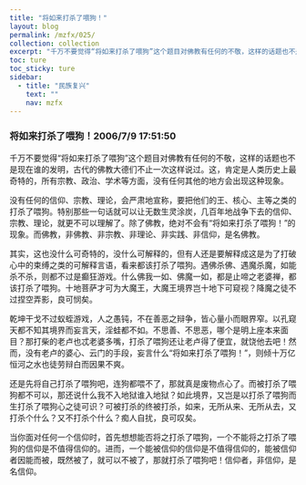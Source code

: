 ```yaml
---
title: "将如来打杀了喂狗！"
layout: blog
permalink: /mzfx/025/
collection: collection
excerpt: "千万不要觉得“将如来打杀了喂狗”这个题目对佛教有任何的不敬，这样的话题也不是现在谁的发明，古代的佛教大德们不止一次这样说过。这，肯定是人类历史上最奇特的，所有宗教、政治、学术等方面，没有任何其他的地方会出现这种现象。"
toc: ture
toc_sticky: ture
sidebar:
  - title: "民族复兴"
    text: ""
    nav: mzfx
---
```


### 将如来打杀了喂狗！2006/7/9 17:51:50 

千万不要觉得“将如来打杀了喂狗”这个题目对佛教有任何的不敬，这样的话题也不是现在谁的发明，古代的佛教大德们不止一次这样说过。这，肯定是人类历史上最奇特的，所有宗教、政治、学术等方面，没有任何其他的地方会出现这种现象。

没有任何的信仰、宗教、理论，会严肃地宣称，要把他们的王、核心、主等之类的打杀了喂狗。特别那些一句话就可以让无数生灵涂炭，几百年地战争下去的信仰、宗教、理论，就更不可以理解了。除了佛教，绝对不会有“将如来打杀了喂狗！”的现象。而佛教，非佛教、非宗教、非理论、非实践、非信仰，是名佛教。

其实，这也没什么可奇特的，没什么可解释的，但有人还是要解释成这是为了打破心中的束缚之类的可解释言语，看来都该打杀了喂狗。遇佛杀佛、遇魔杀魔，如能杀不杀，则都不过是癫狂游戏。什么佛我一如、佛魔一如，都是止啼之老婆禅，都该打杀了喂狗。十地菩萨才可为大魔王，大魔王境界岂十地下可窥视？降魔之徒不过捏空弄影，良可悯矣。

乾坤干戈不过蚁蛭游戏，人之愚钝，不在善恶之辩争，皆心量小而眼界窄。以孔窥天都不知其境界而妄言天，淫蛙都不如。不思善、不思恶，哪个是明上座本来面目？那打柴的老卢也忒老婆多嘴，打杀了喂狗还让老卢得了便宜，就饶他去吧！然而，没有老卢的婆心、云门的手段，妄言什么“将如来打杀了喂狗！”，则倾十万亿恒河之水也徒劳辩白而因果不爽。

还是先将自己打杀了喂狗吧，连狗都喂不了，那就真是废物点心了。而被打杀了喂狗都不可以，那还说什么我不入地狱谁入地狱？如此境界，又岂是以打杀了喂狗而生打杀了喂狗心之徒可识？可被打杀的终被打杀，如来，无所从来、无所从去，又打杀个什么？又不打杀个什么？痴人自扰，良可叹矣。

当你面对任何一个信仰时，首先想想能否将之打杀了喂狗，一个不能将之打杀了喂狗的信仰是不值得信仰的。进而，一个能被信仰的信仰是不值得信仰的，能被信仰者因能而被，既然被了，就可以不被了，那就打杀了喂狗吧！信仰者，非信仰，是名信仰。